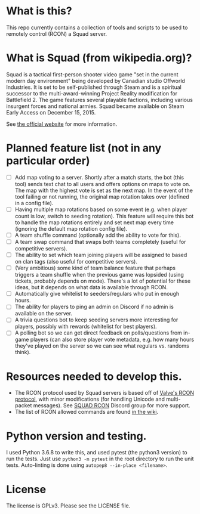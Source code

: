 # What is this?
This repo currently contains a collection of tools and scripts to be used to remotely control (RCON) a Squad server.

# What is Squad (from wikipedia.org)?
Squad is a tactical first-person shooter video game "set in the current modern day environment" being developed by Canadian studio Offworld Industries. It is set to be self-published through Steam and is a spiritual successor to the multi-award-winning Project Reality modification for Battlefield 2. The game features several playable factions, including various insurgent forces and national armies. Squad became available on Steam Early Access on December 15, 2015.

See [the official website](https://joinsquad.com/) for more information.

# Planned feature list (not in any particular order)
- [ ] Add map voting to a server. Shortly after a match starts, the bot (this tool) sends text chat to all users and offers options on maps to vote on. The map with the highest vote is set as the next map. In the event of the tool failing or not running, the original map rotation takes over (defined in a config file).
- [ ] Having multiple map rotations based on some event (e.g. when player count is low, switch to seeding rotation). This feature will require this bot to handle the map rotations entirely and set next map every time (ignoring the default map rotation config file).
- [ ] A team shuffle command (optionally add the ability to vote for this).
- [ ] A team swap command that swaps both teams completely (useful for competitive servers).
- [ ] The ability to set which team joining players will be assigned to based on clan tags (also useful for competitive servers).
- [ ] (Very ambitious) some kind of team balance feature that perhaps triggers a team shuffle when the previous game was lopsided (using tickets, probably depends on mode). There's a lot of potential for these ideas, but it depends on what data is available through RCON.
- [ ] Automatically give whitelist to seeders/regulars who put in enough hours.
- [ ] The ability for players to ping an admin on Discord if no admin is available on the server.
- [ ] A trivia questions bot to keep seeding servers more interesting for players, possibly with rewards (whitelist for best players).
- [ ] A polling bot so we can get direct feedback on polls/questions from in-game players (can also store player vote metadata, e.g. how many hours they've played on the server so we can see what regulars vs. randoms think).

# Resources needed to develop this.
- The RCON protocol used by Squad servers is based off of [Valve's RCON protocol](https://developer.valvesoftware.com/wiki/Source_RCON_Protocol), with minor modifications (for handling Unicode and multi-packet messages). See [SQUAD RCON](https://discord.gg/8tpbYZK) Discord group for more support.
- The list of RCON allowed commands are found [in the wiki](https://squad.gamepedia.com/Server_Administration).

# Python version and testing.
I used Python 3.6.8 to write this, and used pytest (the python3 version) to run the tests. Just use `python3 -m pytest`
in the root directory to run the unit tests. Auto-linting is done using `autopep8 --in-place <filename>`.

# License
The license is GPLv3. Please see the LICENSE file.
